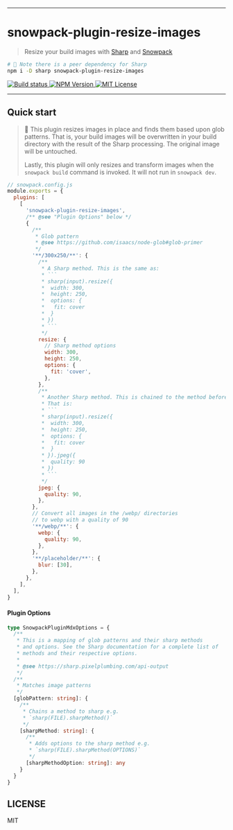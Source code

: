 <hr/>

# snowpack-plugin-resize-images

> Resize your build images with [Sharp](https://sharp.pixelplumbing.com/api-constructor) and [Snowpack](https://snowpack.dev)

```sh
# 🔆 Note there is a peer dependency for Sharp
npm i -D sharp snowpack-plugin-resize-images
```

<p>
  <!--
  <a aria-label="Code coverage report" href="https://codecov.io/gh/jaredLunde/snowpack-plugin-resize-images">
    <img alt="Code coverage" src="https://img.shields.io/codecov/c/gh/jaredLunde/snowpack-plugin-resize-images?style=for-the-badge&labelColor=24292e">
  </a>
  -->
  <a aria-label="Build status" href="https://travis-ci.com/jaredLunde/snowpack-plugin-resize-images">
    <img alt="Build status" src="https://img.shields.io/travis/com/jaredLunde/snowpack-plugin-resize-images?style=for-the-badge&labelColor=24292e">
  </a>
  <a aria-label="NPM version" href="https://www.npmjs.com/package/snowpack-plugin-resize-images">
    <img alt="NPM Version" src="https://img.shields.io/npm/v/snowpack-plugin-resize-images?style=for-the-badge&labelColor=24292e">
  </a>
  <a aria-label="License" href="https://jaredlunde.mit-license.org/">
    <img alt="MIT License" src="https://img.shields.io/npm/l/snowpack-plugin-resize-images?style=for-the-badge&labelColor=24292e">
  </a>
</p>

---

## Quick start

> 🔆 This plugin resizes images in place and finds them based upon
> glob patterns. That is, your build images will be overwritten in your
> build directory with the result of the Sharp processing. The original
> image will be untouched.
>
> Lastly, this plugin will only resizes and transform images when the
> `snowpack build` command is invoked. It will not run in `snowpack dev`.

````js
// snowpack.config.js
module.exports = {
  plugins: [
    [
      'snowpack-plugin-resize-images',
      /** @see "Plugin Options" below */
      {
        /**
         * Glob pattern
         * @see https://github.com/isaacs/node-glob#glob-primer
         */
        '**/300x250/**': {
          /**
           * A Sharp method. This is the same as:
           * ```
           * sharp(input).resize({
           *  width: 300,
           *  height: 250,
           *  options: {
           *   fit: cover
           *  }
           * })
           * ```
           */
          resize: {
            // Sharp method options
            width: 300,
            height: 250,
            options: {
              fit: 'cover',
            },
          },
          /**
           * Another Sharp method. This is chained to the method before it.
           * That is:
           * ```
           * sharp(input).resize({
           *  width: 300,
           *  height: 250,
           *  options: {
           *   fit: cover
           *  }
           * }).jpeg({
           *  quality: 90
           * })
           * ```
           */
          jpeg: {
            quality: 90,
          },
        },
        // Convert all images in the /webp/ directories
        // to webp with a quality of 90
        '**/webp/**': {
          webp: {
            quality: 90,
          },
        },
        '**/placeholder/**': {
          blur: [30],
        },
      },
    ],
  ],
}
````

#### Plugin Options

```typescript
type SnowpackPluginMdxOptions = {
  /**
   * This is a mapping of glob patterns and their sharp methods
   * and options. See the Sharp documentation for a complete list of
   * methods and their respective options.
   *
   * @see https://sharp.pixelplumbing.com/api-output
   */
  /**
   * Matches image patterns
   */
  [globPattern: string]: {
    /**
     * Chains a method to sharp e.g.
     * `sharp(FILE).sharpMethod()`
     */
    [sharpMethod: string]: {
      /**
       * Adds options to the sharp method e.g.
       * `sharp(FILE).sharpMethod(OPTIONS)`
       */
      [sharpMethodOption: string]: any
    }
  }
}
```

## LICENSE

MIT
